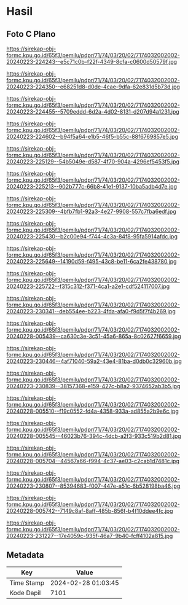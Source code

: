 # Hasil

## Foto C Plano

https://sirekap-obj-formc.kpu.go.id/65f3/pemilu/pdpr/71/74/03/20/02/7174032002002-20240223-224243--e5c71c0b-f22f-4349-8cfa-c0600d50579f.jpg

https://sirekap-obj-formc.kpu.go.id/65f3/pemilu/pdpr/71/74/03/20/02/7174032002002-20240223-224350--e68251d8-d0de-4cae-9dfa-62e831d5b73d.jpg

https://sirekap-obj-formc.kpu.go.id/65f3/pemilu/pdpr/71/74/03/20/02/7174032002002-20240223-224455--5709eddd-6d2a-4d02-8131-d207d94a1231.jpg

https://sirekap-obj-formc.kpu.go.id/65f3/pemilu/pdpr/71/74/03/20/02/7174032002002-20240223-224602--b94f5a64-e1b5-46f5-b55c-88f6769857e5.jpg

https://sirekap-obj-formc.kpu.go.id/65f3/pemilu/pdpr/71/74/03/20/02/7174032002002-20240223-225129--54b5049e-d587-4f70-904a-4296ef5453f5.jpg

https://sirekap-obj-formc.kpu.go.id/65f3/pemilu/pdpr/71/74/03/20/02/7174032002002-20240223-225213--902b777c-66b8-41e1-9137-10ba5adb4d7e.jpg

https://sirekap-obj-formc.kpu.go.id/65f3/pemilu/pdpr/71/74/03/20/02/7174032002002-20240223-225309--4bfb7fb1-92a3-4e27-9908-557c7fba6edf.jpg

https://sirekap-obj-formc.kpu.go.id/65f3/pemilu/pdpr/71/74/03/20/02/7174032002002-20240223-225430--b2c00e94-f744-4c3a-84f8-95fa5914afdc.jpg

https://sirekap-obj-formc.kpu.go.id/65f3/pemilu/pdpr/71/74/03/20/02/7174032002002-20240223-225649--14190d59-f495-43c8-be11-6ca2fe438780.jpg

https://sirekap-obj-formc.kpu.go.id/65f3/pemilu/pdpr/71/74/03/20/02/7174032002002-20240223-225722--f315c312-f371-4ca1-a2e1-cdf524117007.jpg

https://sirekap-obj-formc.kpu.go.id/65f3/pemilu/pdpr/71/74/03/20/02/7174032002002-20240223-230341--deb554ee-b223-4fda-afa0-f9d5f7f4b269.jpg

https://sirekap-obj-formc.kpu.go.id/65f3/pemilu/pdpr/71/74/03/20/02/7174032002002-20240228-005439--ca630c3e-3c51-45a6-865a-8c02627f6659.jpg

https://sirekap-obj-formc.kpu.go.id/65f3/pemilu/pdpr/71/74/03/20/02/7174032002002-20240223-230446--4af71040-59a2-43e4-81ba-d0db0c32960b.jpg

https://sirekap-obj-formc.kpu.go.id/65f3/pemilu/pdpr/71/74/03/20/02/7174032002002-20240223-230839--38157368-e159-427c-b8a2-9374652ab3b5.jpg

https://sirekap-obj-formc.kpu.go.id/65f3/pemilu/pdpr/71/74/03/20/02/7174032002002-20240228-005510--f19c0552-fd4a-4358-933a-ad855a2b9e6c.jpg

https://sirekap-obj-formc.kpu.go.id/65f3/pemilu/pdpr/71/74/03/20/02/7174032002002-20240228-005545--46023b76-394c-4dcb-a2f3-933c519b2d81.jpg

https://sirekap-obj-formc.kpu.go.id/65f3/pemilu/pdpr/71/74/03/20/02/7174032002002-20240228-005704--44567a66-f994-4c37-ae03-c2cab1d7481c.jpg

https://sirekap-obj-formc.kpu.go.id/65f3/pemilu/pdpr/71/74/03/20/02/7174032002002-20240223-230807--85394683-f007-447e-a51c-6b528198ba46.jpg

https://sirekap-obj-formc.kpu.go.id/65f3/pemilu/pdpr/71/74/03/20/02/7174032002002-20240228-005742--7149c8af-8aff-485b-856f-b4f10ddee4fc.jpg

https://sirekap-obj-formc.kpu.go.id/65f3/pemilu/pdpr/71/74/03/20/02/7174032002002-20240223-231227--17e4059c-935f-46a7-9b40-fcff4102a815.jpg


## Metadata

| Key        | Value               |
| ---------- | ------------------- |
| Time Stamp | 2024-02-28 01:03:45 |
| Kode Dapil | 7101                |



